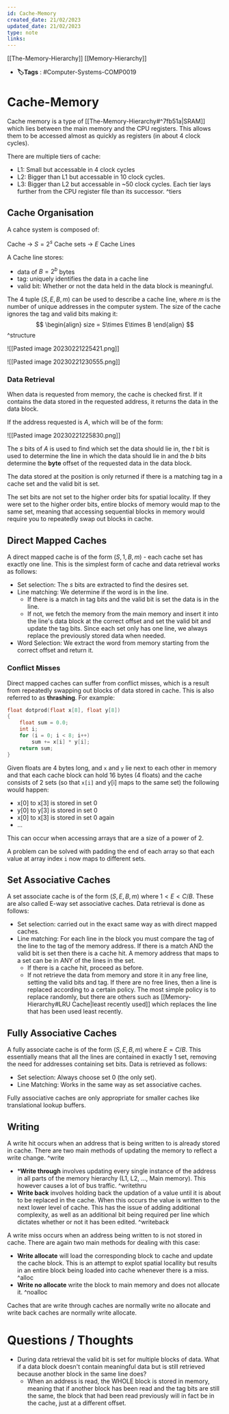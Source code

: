 ```yaml
---
id: Cache-Memory
created_date: 21/02/2023
updated_date: 21/02/2023
type: note
links: 
---
```

[[The-Memory-Hierarchy]]
[[Memory-Hierarchy]]

* **🏷️Tags** : #Computer-Systems-COMP0019 
# Cache-Memory

Cache memory is a type of [[The-Memory-Hierarchy#^7fb51a|SRAM]] which lies between the main memory and the CPU registers. This allows them to be accessed almost as quickly as registers (in about 4 clock cycles). 

There are multiple tiers of cache:
* L1: Small but accessable in 4 clock cycles
* L2: Bigger than L1 but accessable in 10 clock cycles.
* L3: Bigger than L2 but accessable in ~50 clock cycles.
Each tier lays further from the CPU register file than its successor. ^tiers

## Cache Organisation

A cahce system is composed of:

Cache -> $S = 2^s$ Cache sets -> $E$ Cache Lines

A Cache line stores:
* data of $B = 2^b$ bytes 
* tag: uniquely identifies the data in a cache line
* valid bit: Whether or not the data held in the data block is meaningful.

The 4 tuple $(S, E, B, m)$ can be used to describe a cache line, where $m$ is the number of unique addresses in the computer system. The size of the cache ignores the tag and valid bits making it:
$$
\begin{align}
size = S\times E\times B
\end{align}
$$ ^structure

![[Pasted image 20230221225421.png]]

![[Pasted image 20230221230555.png]]
### Data Retrieval

When data is requested from memory, the cache is checked first. If it contains the data stored in the requested address, it returns the data in the data block.

If the address requested is $A$, which will be of the form:

![[Pasted image 20230221225830.png]]

The $s$ bits of $A$ is used to find which set the data should lie in, the $t$ bit is used to determine the line in which the data should lie in and the $b$ bits determine the **byte** offset of the requested data in the data block.

The data stored at the position is only returned if there is a matching tag in a cache set and the valid bit is set.

The set bits are not set to the higher order bits for spatial locality. If they were set to the higher order bits, entire blocks of memory would map to the same set, meaning that accessing sequential blocks in memory would require you to repeatedly swap out blocks in cache.

## Direct Mapped Caches

A direct mapped cache is of the form $(S, 1, B, m)$ - each cache set has exactly one line. This is the simplest form of cache and data retrieval works as follows:

* Set selection: The $s$ bits are extracted to find the desires set.
* Line matching: We determine if the word is in the line.
	* If there is a match in tag bits and the valid bit is set the data is in the line.
	* If not, we fetch the memory from the main memory and insert it into the line's data block at the correct offset and set the valid bit and update the tag bits. Since each set only has one line, we always replace the previously stored data when needed.
* Word Selection: We extract the word from memory starting from the correct offset and return it.

### Conflict Misses

Direct mapped caches can suffer from conflict misses, which is a result from repeatedly swapping out blocks of data stored in cache. This is also referred to as **thrashing**. For example:

```c
float dotprod(float x[8], float y[8])
{
	float sum = 0.0;
	int i;
	for (i = 0; i < 8; i++)
		sum += x[i] * y[i];
	return sum;
}
```

Given floats are 4 bytes long, and `x` and `y` lie next to each other in memory and that each cache block can hold 16 bytes (4 floats) and the cache consists of 2 sets (so that `x[i]` and y[i] maps to the same set) the following would happen:
* x[0] to x[3] is stored in set 0
* y[0] to y[3] is stored in set 0
* x[0] to x[3] is stored in set 0 again
* ...

This can occur when accessing arrays that are a size of a power of 2. 

A problem can be solved with padding the end of each array so that each value at array index `i` now maps to different sets.

## Set Associative Caches

A set associate cache is of the form $(S, E, B, m)$ where $1 < E < C/B$. These are also called E-way set associative caches. Data retrieval is done as follows:
* Set selection: carried out in the exact same way as with direct mapped caches.
* Line matching: For each line in the block you must compare the tag of the line to the tag of the memory address. If there is a match AND the valid bit is set then there is a cache hit. A memory address that maps to a set can be in ANY of the lines in the set.
	* If there is a cache hit, proceed as before.
	* If not retrieve the data from memory and store it in any free line, setting the valid bits and tag. If there are no free lines, then a line is replaced according to a certain policy. The most simple policy is to replace randomly, but there are others such as [[Memory-Hierarchy#LRU Cache|least recently used]] which replaces the line that has been used least recently.

## Fully Associative Caches

A fully associate cache is of the form $(S, E, B, m)$ where $E = C/B$. This essentially means that all the lines are contained in exactly 1 set, removing the need for addresses containing set bits. Data is retrieved as follows:

* Set selection: Always choose set 0 (the only set).
* Line Matching: Works in the same way as set associative caches.

Fully associative caches are only appropriate for smaller caches like translational lookup buffers.

## Writing 

A write hit occurs when an address that is being written to is already stored in cache. There are two main methods of updating the memory to reflect a write change. ^write
* ***Write through** involves updating every single instance of the address in all parts of the memory hierarchy (L1, L2, ..., Main memory). This however causes a lot of bus traffic. ^writethru
* **Write back** involves holding back the updation of a value until it is about to be replaced in the cache. When this occurs the value is written to the next lower level of cache. This has the issue of adding additional complexity, as well as an additional bit being required per line which dictates whether or not it has been edited. ^writeback

A write miss occurs when an address being written to is not stored in cache. There are again two main methods for dealing with this case:

* **Write allocate** will load the corresponding block to cache and update the cache block. This is an attempt to explot spatial locallity but results in an entire block being loaded into cache whenever there is a miss. ^alloc
* **Write no allocate** write the block to main memory and does not allocate it. ^noalloc

Caches that are write through caches are normally write no allocate and write back caches are normally write allocate.

# Questions / Thoughts

* During data retrieval the valid bit is set for multiple blocks of data. What if a data block doesn't contain meaningful data but is still retrieved because another block in the same line does?
	* When an address is read, the WHOLE block is stored in memory, meaning that if another block has been read and the tag bits are still the same, the block that had been read previously will in fact be in the cache, just at a different offset.